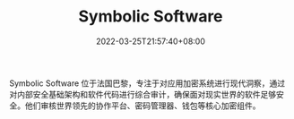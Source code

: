 ﻿---
weight: 
title: "Symbolic Software"
description: "Symbolic Software 位于法国巴黎，专注于对应用加密系统进行现代洞察，通过对内部安全基础架构和软件代码进行综合审计，确保面对现实世界的软件足够安全"
date: 2022-03-25T21:57:40+08:00
lastmod: 2022-03-25T16:45:40+08:00
draft: false
authors: ["Metabd"]
featuredImage: "symbolic-software.jpg"
link: ""
tags: ["研究机构","Symbolic Software"]
categories: ["navigation"]
navigation: ["研究机构"]
lightgallery: true
toc: true
pinned: false
recommend: false
recommend1: false
---
Symbolic Software 位于法国巴黎，专注于对应用加密系统进行现代洞察，通过对内部安全基础架构和软件代码进行综合审计，确保面对现实世界的软件足够安全。他们审核世界领先的协作平台、密码管理器、钱包等核心加密组件。
